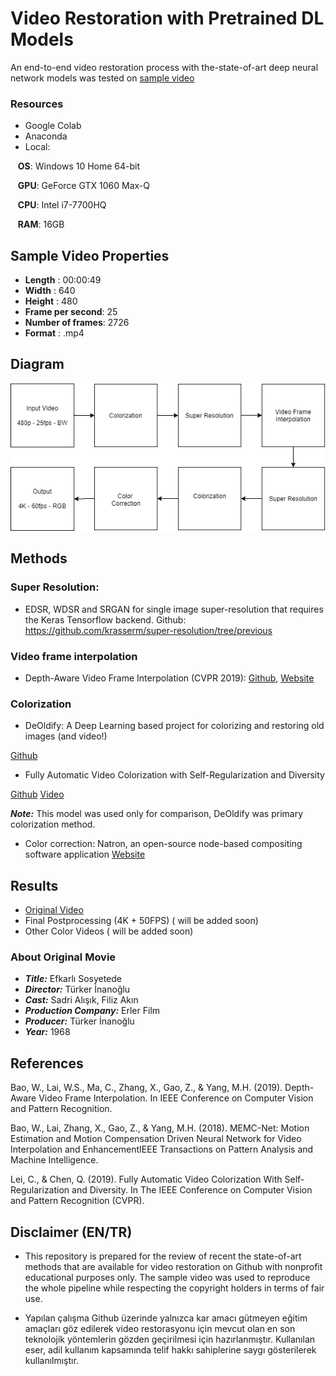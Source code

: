 # Video Restoration with Pretrained DL Models

An end-to-end video restoration process with the-state-of-art deep neural network models was tested on <a href="https://www.youtube.com/watch?v=5yeNO-l7OLc">sample video</a>

### Resources

- Google Colab
- Anaconda
- Local:

&nbsp;&nbsp; **OS**: Windows 10 Home 64-bit

&nbsp;&nbsp; **GPU**: GeForce GTX 1060 Max-Q 

&nbsp;&nbsp; **CPU**: Intel i7-7700HQ

&nbsp;&nbsp; **RAM**: 16GB


## Sample Video Properties

- **Length** : 00:00:49
- **Width** : 640
- **Height** : 480
- **Frame per second**: 25
- **Number of frames**: 2726
- **Format** : .mp4

## Diagram

 <p align="center"> 
    <img src="https://github.com/mburakbozbey/video-restoration/blob/master/diagram.png" alt="img">
 </p>
 
## Methods
### Super Resolution:

- EDSR, WDSR and SRGAN for single image super-resolution that requires the Keras Tensorflow backend.
Github: https://github.com/krasserm/super-resolution/tree/previous

### Video frame interpolation

- Depth-Aware Video Frame Interpolation (CVPR 2019): <a href="https://github.com/baowenbo/DAIN" target="_blank">Github</a>, <a href="https://sites.google.com/view/wenbobao/dain" target="_blank">Website</a>

### Colorization

- DeOldify: A Deep Learning based project for colorizing and restoring old images (and video!)

<a href="https://github.com/jantic/DeOldify" target="_blank">Github</a>

- Fully Automatic Video Colorization with Self-Regularization and Diversity

<a href="https://github.com/ChenyangLEI/Fully-Automatic-Video-Colorization-with-Self-Regularization-and-Diversity" target="_blank">Github</a>
<a href="https://www.youtube.com/watch?v=Y15uv2jnK-4>">Video</a>
 
 ***Note:*** This model was used only for comparison, DeOldify was primary colorization method.
 
- Color correction: Natron, an open-source node-based compositing software application
<a href="https://natrongithub.github.io" target="_blank">Website</a>

## Results

- <a href="https://www.youtube.com/watch?v=5yeNO-l7OLc">Original Video</a>
- Final Postprocessing (4K + 50FPS) ( will be added soon)
- Other Color Videos ( will be added soon)

### About Original Movie

- ***Title:*** Efkarlı Sosyetede
- ***Director:*** Türker İnanoğlu
- ***Cast:*** Sadri Alışık, Filiz Akın
- ***Production Company:*** Erler Film
- ***Producer:*** Türker İnanoğlu
- ***Year:*** 1968

## References

Bao, W., Lai, W.S., Ma, C., Zhang, X., Gao, Z., & Yang, M.H. (2019). Depth-Aware Video Frame Interpolation. In IEEE Conference on Computer Vision and Pattern Recognition.

Bao, W., Lai, Zhang, X., Gao, Z., & Yang, M.H. (2018). MEMC-Net: Motion Estimation and Motion Compensation Driven Neural Network for Video Interpolation and EnhancementIEEE Transactions on Pattern Analysis and Machine Intelligence.

Lei, C., & Chen, Q. (2019). Fully Automatic Video Colorization With Self-Regularization and Diversity. In The IEEE Conference on Computer Vision and Pattern Recognition (CVPR).

## Disclaimer (EN/TR)

- This repository is prepared for the review of recent the state-of-art methods that are available for video restoration on Github with nonprofit educational purposes only. The sample video was used to reproduce the whole pipeline while respecting the copyright holders in terms of fair use.   

- Yapılan çalışma Github üzerinde yalnızca kar amacı gütmeyen eğitim amaçları göz edilerek video restorasyonu için mevcut olan en son teknolojik yöntemlerin gözden geçirilmesi için hazırlanmıştır. Kullanılan eser, adil kullanım kapsamında telif hakkı sahiplerine saygı gösterilerek kullanılmıştır.
